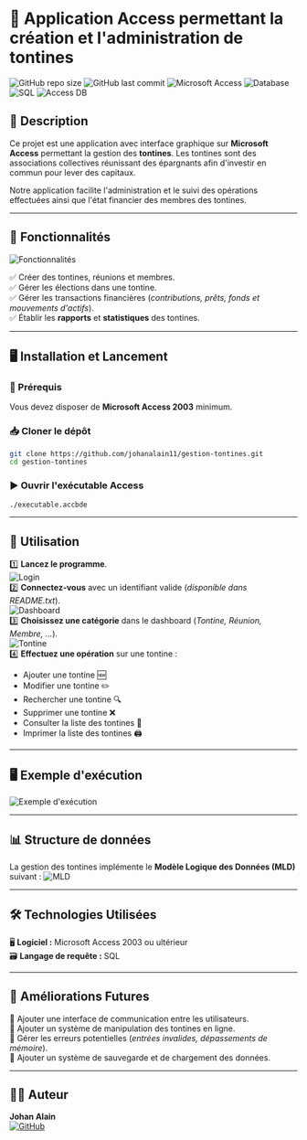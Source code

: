 # 📌 Application Access permettant la création et l'administration de tontines
![GitHub repo size](https://img.shields.io/github/repo-size/johanalain11/gestion-tontines?style=for-the-badge)
![GitHub last commit](https://img.shields.io/github/last-commit/johanalain11/gestion-tontines?style=for-the-badge)
![Microsoft Access](https://img.shields.io/badge/Microsoft%20Access-CC2927?style=for-the-badge&logo=microsoft-access&logoColor=white)
![Database](https://img.shields.io/badge/Database-SQL-4479A1?style=for-the-badge&logo=database&logoColor=white)
![SQL](https://img.shields.io/badge/SQL-4479A1?style=for-the-badge&logo=sqlite&logoColor=white)
![Access DB](https://img.shields.io/badge/MS%20Access%20DB-CC2927?style=for-the-badge&logo=microsoft-access&logoColor=white)


## 📝 Description
Ce projet est une application avec interface graphique sur **Microsoft Access** permettant la gestion des **tontines**. Les tontines sont des associations collectives réunissant des épargnants afin d'investir en commun pour lever des capitaux.

Notre application facilite l'administration et le suivi des opérations effectuées ainsi que l'état financier des membres des tontines.

---
## 🚀 Fonctionnalités

![Fonctionnalités](./fontionnalites.png "Gestion des tontines")

✅ Créer des tontines, réunions et membres.  
✅ Gérer les élections dans une tontine.  
✅ Gérer les transactions financières (*contributions, prêts, fonds et mouvements d'actifs*).  
✅ Établir les **rapports** et **statistiques** des tontines.  

---
## 🖥️ Installation et Lancement
### 📌 Prérequis
Vous devez disposer de **Microsoft Access 2003** minimum.

### 📥 Cloner le dépôt
```sh
git clone https://github.com/johanalain11/gestion-tontines.git
cd gestion-tontines
```

### ▶️ Ouvrir l'exécutable Access
```sh
./executable.accbde
```

---
## 📌 Utilisation

1️⃣ **Lancez le programme**.  
   ![Login](./login.JPG "Fenêtre de connexion")  
2️⃣ **Connectez-vous** avec un identifiant valide (*disponible dans README.txt*).  
   ![Dashboard](./accueil.JPG "Page d'accueil")  
3️⃣ **Choisissez une catégorie** dans le dashboard (*Tontine, Réunion, Membre, ...*).  
   ![Tontine](./tontine.png "Gestion des tontines")  
4️⃣ **Effectuez une opération** sur une tontine :  
   - Ajouter une tontine 🆕  
   - Modifier une tontine ✏️  
   - Rechercher une tontine 🔍  
   - Supprimer une tontine ❌  
   - Consulter la liste des tontines 📜  
   - Imprimer la liste des tontines 🖨️  

---
## 🖥️ Exemple d'exécution
![Exemple d'exécution](./reunion.JPG "Enregistrement d'une réunion")

---
## 📊 Structure de données
La gestion des tontines implémente le **Modèle Logique des Données (MLD)** suivant :
![MLD](./mld.jpg "Modèle logique des données")

---
## 🛠 Technologies Utilisées
🖥 **Logiciel :** Microsoft Access 2003 ou ultérieur  
🗃 **Langage de requête :** SQL  

---
## 📌 Améliorations Futures
📌 Ajouter une interface de communication entre les utilisateurs.  
📌 Ajouter un système de manipulation des tontines en ligne.  
📌 Gérer les erreurs potentielles (*entrées invalides, dépassements de mémoire*).  
📌 Ajouter un système de sauvegarde et de chargement des données.  

---
## 👨‍💻 Auteur
**Johan Alain**  
[![GitHub](https://img.shields.io/badge/GitHub-Profile-informational?style=flat-square&logo=github)](https://github.com/johanalain11/)
